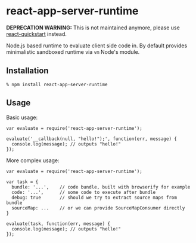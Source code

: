 # react-app-server-runtime

**DEPRECATION WARNING:** This is not maintained anymore, please use
[react-quickstart](https://github.com/andreypopp/react-quickstart) instead.

Node.js based runtime to evaluate client side code in. By default provides
minimalistic sandboxed runtime via `vm` Node's module.

## Installation

    % npm install react-app-server-runtime

## Usage

Basic usage:

    var evaluate = require('react-app-server-runtime');

    evaluate('__callback(null, "hello!");', function(err, message) {
      console.log(message); // outputs "hello!"
    });

More complex usage:

    var evaluate = require('react-app-server-runtime');

    var task = {
      bundle: '...',    // code bundle, built with browserify for example
      code: '...',      // some code to execute after bundle
      debug: true       // should we try to extract source maps from bundle
      sourceMap: ...    // or we can provide SourceMapConsumer directly
    }

    evaluate(task, function(err, message) {
      console.log(message); // outputs "hello!"
    });
